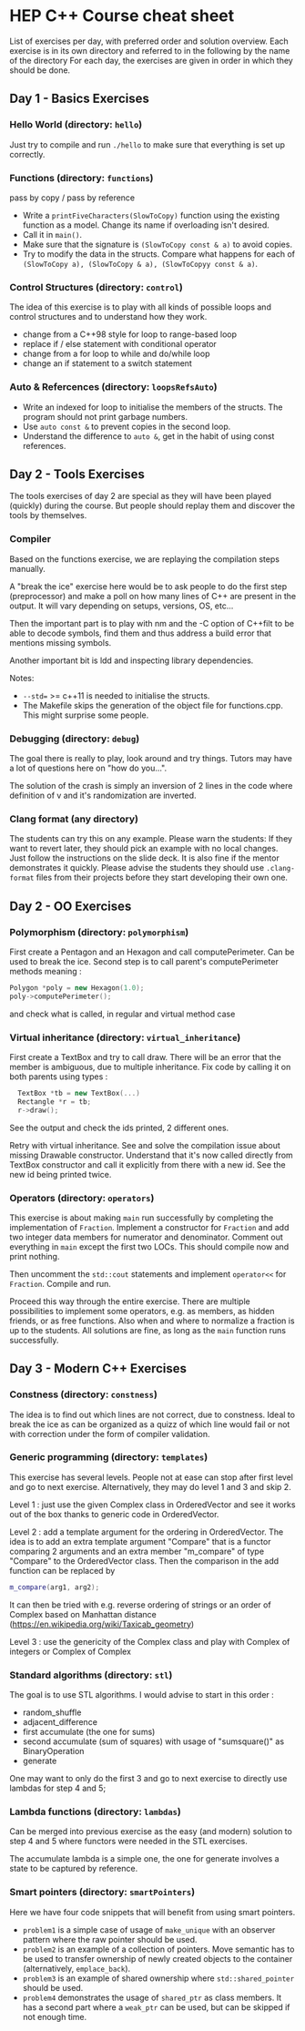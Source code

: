 HEP C++ Course cheat sheet
==========================

List of exercises per day, with preferred order and solution overview.
Each exercise is in its own directory and referred to in the following by the name of the directory
For each day, the exercises are given in order in which they should be done.

Day 1 - Basics Exercises
------------------------

### Hello World (directory: `hello`)

Just try to compile and run `./hello` to make sure that everything is set up correctly.

### Functions (directory: `functions`)

pass by copy / pass by reference

- Write a `printFiveCharacters(SlowToCopy)` function using the existing function as a model. Change its name
  if overloading isn't desired.
- Call it in `main()`.
- Make sure that the signature is `(SlowToCopy const & a)` to avoid copies.
- Try to modify the data in the structs. Compare what happens for each of `(SlowToCopy a), (SlowToCopy & a), (SlowToCopyy const & a)`.

### Control Structures (directory: `control`)

The idea of this exercise is to play with all kinds of possible loops and control structures and to understand how they work.

- change from a C++98 style for loop to range-based loop
- replace if / else statement with conditional operator
- change from a for loop to while and do/while loop
- change an if statement to a switch statement

### Auto & Refercences (directory: `loopsRefsAuto`)

- Write an indexed for loop to initialise the members of the structs. The program should not print garbage numbers.
- Use `auto const &` to prevent copies in the second loop.
- Understand the difference to `auto &`, get in the habit of using const references.


Day 2 - Tools Exercises
-----------------------


The tools exercises of day 2 are special as they will have been played (quickly) during the course. But people should replay them and discover the tools by themselves.


### Compiler

Based on the functions exercise, we are replaying the compilation steps manually.

A "break the ice" exercise here would be to ask people to do the first step (preprocessor) and make a poll on how many lines of C++ are present in the output. It will vary depending on setups, versions, OS, etc...

Then the important part is to play with nm and the -C option of C++filt to be able to decode symbols, find them and thus address a build error that mentions missing symbols.

Another important bit is ldd and inspecting library dependencies.

Notes:
- `--std=` >= c++11 is needed to initialise the structs.
- The Makefile skips the generation of the object file for functions.cpp. This might surprise some people.

### Debugging (directory: `debug`)

The goal there is really to play, look around and try things. Tutors may have a lot of questions here on "how do you...".

The solution of the crash is simply an inversion of 2 lines in the code where definition of v and it's randomization are inverted.

### Clang format (any directory)

The students can try this on any example.
Please warn the students: If they want to revert later, they should pick an example with no local changes.
Just follow the instructions on the slide deck.
It is also fine if the mentor demonstrates it quickly.
Please advise the students they should use `.clang-format` files from their projects before they start developing their own one.

Day 2 - OO Exercises
--------------------

### Polymorphism (directory: `polymorphism`)

First create a Pentagon and an Hexagon and call computePerimeter. Can be used to break the ice.
Second step is to call parent's computePerimeter methods meaning :

```cpp
Polygon *poly = new Hexagon(1.0);
poly->computePerimeter();
```
and check what is called, in regular and virtual method case

### Virtual inheritance (directory: `virtual_inheritance`)

First create a TextBox and try to call draw.
There will be an error that the member is ambiguous, due to multiple inheritance.
Fix code by calling it on both parents using types :

```cpp
  TextBox *tb = new TextBox(...)
  Rectangle *r = tb;
  r->draw();
```

See the output and check the ids printed, 2 different ones.

Retry with virtual inheritance.
See and solve the compilation issue about missing Drawable constructor. Understand that it's now called directly from TextBox constructor and call it explicitly from there with a new id.
See the new id being printed twice.


### Operators (directory: `operators`)

This exercise is about making `main` run successfully by completing the implementation of `Fraction`.
Implement a constructor for `Fraction` and add two integer data members for numerator and denominator.
Comment out everything in `main` except the first two LOCs.
This should compile now and print nothing.

Then uncomment the `std::cout` statements and implement `operator<<` for `Fraction`.
Compile and run.

Proceed this way through the entire exercise.
There are multiple possibilities to implement some operators, e.g. as members, as hidden friends, or as free functions.
Also when and where to normalize a fraction is up to the students.
All solutions are fine, as long as the `main` function runs successfully.

Day 3 - Modern C++ Exercises
----------------------------

### Constness (directory: `constness`)

The idea is to find out which lines are not correct, due to constness.
Ideal to break the ice as can be organized as a quizz of which line would fail or not with correction under the form of compiler validation.

### Generic programming (directory: `templates`)

This exercise has several levels. People not at ease can stop after first level and go to next exercise. Alternatively, they may do level 1 and 3 and skip 2.

Level 1 : just use the given Complex class in OrderedVector and see it works out of the box thanks to generic code in OrderedVector.

Level 2 : add a template argument for the ordering in OrderedVector.
The idea is to add an extra template argument "Compare" that is a functor comparing 2 arguments and an extra member "m_compare" of type "Compare" to the OrderedVector class. Then the comparison in the add function can be replaced by

```cpp
m_compare(arg1, arg2);
```
It can then be tried with e.g. reverse ordering of strings or an order of Complex based on Manhattan distance (https://en.wikipedia.org/wiki/Taxicab_geometry)

Level 3 : use the genericity of the Complex class and play with Complex of integers or Complex of Complex

### Standard algorithms (directory: `stl`)

The goal is to use STL algorithms. I would advise to start in this order :

  - random_shuffle
  - adjacent_difference
  - first accumulate (the one for sums)
  - second accumulate (sum of squares) with usage of "sumsquare<T>()" as BinaryOperation
  - generate

One may want to only do the first 3 and go to next exercise to directly use lambdas for step 4 and 5;

### Lambda functions (directory: `lambdas`)

Can be merged into previous exercise as the easy (and modern) solution to step 4 and 5 where functors were needed in the STL exercises.

The accumulate lambda is a simple one, the one for generate involves a state to be captured by reference.

### Smart pointers (directory: `smartPointers`)

Here we have four code snippets that will benefit from using smart pointers.

 - `problem1` is a simple case of usage of `make_unique` with an observer pattern where the raw pointer should be used.
 - `problem2` is an example of a collection of pointers. Move semantic has to be used to transfer ownership of newly created objects to the container (alternatively, `emplace_back`).
 - `problem3` is an example of shared ownership where `std::shared_pointer` should be used.
 - `problem4` demonstrates the usage of `shared_ptr` as class members. It has a second part where a `weak_ptr` can be used, but can be skipped if not enough time.
